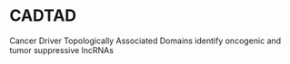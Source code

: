 # CADTAD
Cancer Driver Topologically Associated Domains identify oncogenic and tumor suppressive lncRNAs
